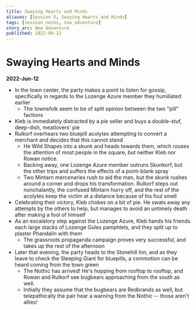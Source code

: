 ```yaml
---
title: Swaying Hearts and Minds
aliases: [Session 5, Swaying Hearts and Minds]
tags: [session_notes, new_adventure]
story_arc: New Adventure
published: 2022-06-12
---
```

# Swaying Hearts and Minds
**2022-Jun-12**

- In the town center, the party makes a point to listen for gossip, specifically in regards to the Lozenge Azure member they humiliated earlier
	- The townsfolk seem to be of split opinion between the two "pill" factions
- Kleb is immediately distracted by a pie seller and buys a double-stuf, deep-dish, meatlovers' pie
- Rulkorf overhears two bluepill acolytes attempting to convert a merchant and decides that this cannot stand
	- He Wild Shapes into a skunk and heads towards them, which rouses the attention of most people in the square, but neither Kleb nor Rowan notice.
	- Backing away, one Lozenge Azure member outruns Skunkorf, but the other trips and suffers the effects of a point-blank spray
	- Two Mintarn mercenaries rush to aid the man, but the skunk rushes around a corner and drops his transformation. Rulkorf steps out nonchalantly, the confused Mintarn hurry off, and the rest of the acolytes keep the victim at a distance because of his foul smell
- Celebrating their victory, Kleb chokes on a bit of pie. He swats away any attempts by the others to help, but manages to avoid an untimely death after making a fool of himself
- As an escalatory step against the Lozenge Azure, Kleb hands his friends each large stacks of Lozenge Gules pamphlets, and they split up to plaster Phandalin with them
	- The grassroots propaganda campaign proves very successful, and takes up the rest of the afternoon
- Later that evening, the party heads to the Stonehill Inn, and as they leave to check the Sleeping Giant for bluepills, a commotion can be heard coming from the town green
	- The Nothic has arrived! He's hopping from rooftop to rooftop, and Rowan and Rulkorf see bugbears approaching from the south as well.
	- Initially they assume that the bugbears are Redbrands as well, but telepathically the pair hear a warning from the Nothic -- those aren't allies!